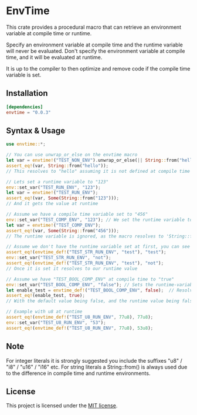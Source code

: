 # EnvTime

This crate provides a procedural macro that can retrieve an environment variable at compile time or runtime.

Specify an environment variable at compile time and the runtime variable will never be evaluated.
Don't specify the environment variable at compile time, and it will be evaluated at runtime.

It is up to the compiler to then optimize and remove code if the compile time variable is set.

## Installation

```toml
[dependencies]
envtime = "0.0.3"
```

## Syntax & Usage
```rust
use envtime::*;

// You can use unwrap_or_else on the envtime macro
let var = envtime!("TEST_NON_ENV").unwrap_or_else(|| String::from("hello"));
assert_eq!(var, String::from("hello"));
// This resolves to "hello" assuming it is not defined at compile time or runtime 

// Lets set a runtime variable to "123"
env::set_var("TEST_RUN_ENV", "123");
let var = envtime!("TEST_RUN_ENV");
assert_eq!(var, Some(String::from("123")));
// And it gets the value at runtime

// Assume we have a compile time variable set to "456"
env::set_var("TEST_COMP_ENV", "123"); // We set the runtime variable to "123"
let var = envtime!("TEST_COMP_ENV");
assert_eq!(var, Some(String::from("456")));
// The runtime variable is ignored, as the macro resolves to 'String::from("456")' at compile time

// Assume we don't have the runtime variable set at first, you can see the default value being used
assert_eq!(envtime_def!("TEST_STR_RUN_ENV", "test"), "test");
env::set_var("TEST_STR_RUN_ENV", "not");
assert_eq!(envtime_def!("TEST_STR_RUN_ENV", "test"), "not");
// Once it is set it resolves to our runtime value

// Assume we have "TEST_BOOL_COMP_ENV" at compile time to "true"
env::set_var("TEST_BOOL_COMP_ENV", "false"); // Sets the runtime-variable, which is ignored
let enable_test = envtime_def!("TEST_BOOL_COMP_ENV", false);  // Resolves to the literal "true"
assert_eq!(enable_test, true);
// With the default value being false, and the runtime value being false, it still evaluates to true

// Example with u8 at runtime
assert_eq!(envtime_def!("TEST_U8_RUN_ENV", 77u8), 77u8);
env::set_var("TEST_U8_RUN_ENV", "53");
assert_eq!(envtime_def!("TEST_U8_RUN_ENV", 77u8), 53u8);

```

## Note
For integer literals it is strongly suggested you include the suffixes "u8" / "i8" / "u16" / "i16" etc.
For string literals a String::from() is always used due to the difference in compile time and runtime environments.

## License

This project is licensed under the [MIT license].

[mit license]: https://github.com/AsyncVoid/envtime/blob/master/LICENSE
